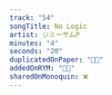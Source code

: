 ```yaml
---
track: "54"
songTitle: No Logic
artist: ジミーサムP
minutes: "4"
seconds: "20"
duplicatedOnPaper: "👍🏻"
addedOnRYM: "👍🏻"
sharedOnMonoquin: ❌
---
```

